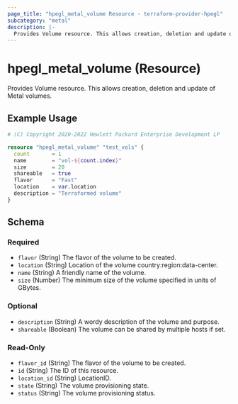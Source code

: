 ```yaml
---
page_title: "hpegl_metal_volume Resource - terraform-provider-hpegl"
subcategory: "metal"
description: |-
  Provides Volume resource. This allows creation, deletion and update of Metal volumes.
---
```

# hpegl_metal_volume (Resource)

Provides Volume resource. This allows creation, deletion and update of Metal volumes.

## Example Usage

```terraform
# (C) Copyright 2020-2022 Hewlett Packard Enterprise Development LP

resource "hpegl_metal_volume" "test_vols" {
  count       = 1
  name        = "vol-${count.index}"
  size        = 20
  shareable   = true
  flavor      = "Fast"
  location    = var.location
  description = "Terraformed volume"
}
```

<!-- schema generated by tfplugindocs -->
## Schema

### Required

- `flavor` (String) The flavor of the volume to be created.
- `location` (String) Location of the volume country:region:data-center.
- `name` (String) A friendly name of the volume.
- `size` (Number) The minimum size of the volume specified in units of GBytes.

### Optional

- `description` (String) A wordy description of the volume and purpose.
- `shareable` (Boolean) The volume can be shared by multiple hosts if set.

### Read-Only

- `flavor_id` (String) The flavor of the volume to be created.
- `id` (String) The ID of this resource.
- `location_id` (String) LocationID.
- `state` (String) The volume provisioning state.
- `status` (String) The volume provisioning status.



